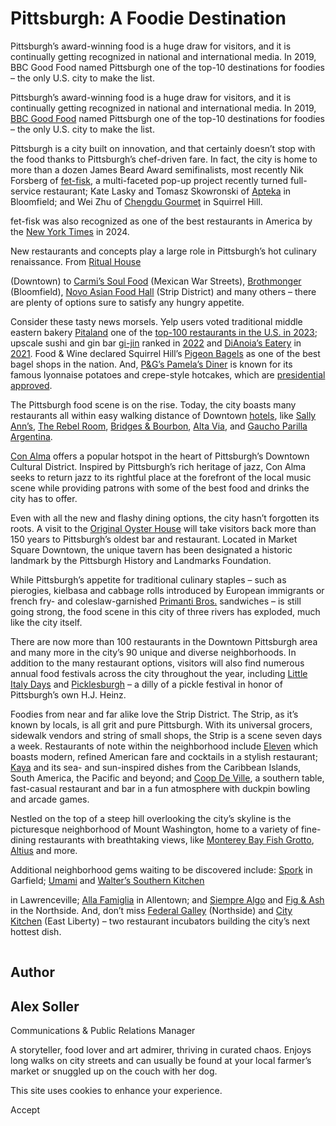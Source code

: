 # Pittsburgh: A Foodie Destination

Pittsburgh’s award-winning food is a huge draw for visitors, and it is continually getting recognized in national and international media. In 2019, BBC Good Food named Pittsburgh one of the top-10 destinations for foodies – the only U.S. city to make the list.

Pittsburgh’s award-winning food is a huge draw for visitors, and it is continually getting recognized in national and international media. In 2019, [BBC Good Food](http://www.bbcgoodfood.com/howto/guide/top-10-destinations-foodies-2019) named Pittsburgh one of the top-10 destinations for foodies – the only U.S. city to make the list.

Pittsburgh is a city built on innovation, and that certainly doesn’t stop with the food thanks to Pittsburgh’s chef-driven fare. In fact, the city is home to more than a dozen James Beard Award semifinalists, most recently Nik Forsberg of [fet-fisk](https://www.fetfisk.net/), a multi-faceted pop-up project recently turned full-service restaurant; Kate Lasky and Tomasz Skowronski of [Apteka](https://aptekapgh.com/) in Bloomfield; and Wei Zhu of [Chengdu Gourmet](https://www.chengdugourmetpittsburgh.com/) in Squirrel Hill.

fet-fisk was also recognized as one of the best restaurants in America by the [New York Times](https://www.nytimes.com/interactive/2024/dining/best-restaurants-america.html) in 2024.

New restaurants and concepts play a large role in Pittsburgh’s hot culinary renaissance. From [Ritual House](https://www.ritualhousepgh.com/)

(Downtown) to [Carmi’s Soul Food](https://carmirestaurant.com/) (Mexican War Streets), [Brothmonger](https://www.brothmonger.com/) (Bloomfield), [Novo Asian Food Hall](http://www.stripdistrictterminal.com/news/construction-begins-terminal-novo-asian-food-hall) (Strip District) and many others – there are plenty of options sure to satisfy any hungry appetite.

Consider these tasty news morsels. Yelp users voted traditional middle eastern bakery [Pitaland](http://pitaland.com/) one of the [top-100 restaurants in the U.S. in 2023](https://www.yelp.com/article/yelps-top-100-us-restaurants-2023); upscale sushi and gin bar [gi-jin](https://gi-jin.com/) ranked in [2022](https://www.yelp.com/article/yelps-top-100-us-restaurants-2022) and [DiAnoia’s Eatery](https://www.dianoiaseatery.com/) in [2021](https://blog.yelp.com/news/yelp-community-names-top-100-places-to-eat-in-2021/). Food & Wine declared Squirrel Hill’s [Pigeon Bagels](https://www.foodandwine.com/travel/restaurants/best-bagels-america) as one of the best bagel shops in the nation. And, [P&G’s Pamela’s Diner](https://pamelasdiner.com/) is known for its famous lyonnaise potatoes and crepe-style hotcakes, which are [presidential approved](https://www.pittsburghmagazine.com/how-a-president-turned-pittsburgh-into-a-city-of-pancakes/).

The Pittsburgh food scene is on the rise. Today, the city boasts many restaurants all within easy walking distance of Downtown [hotels](https://www.visitpittsburgh.com/hotels-resorts/), like [Sally Ann’s](https://sallyannspgh.com/), [The Rebel Room](https://www.rebelroompittsburgh.com/), [Bridges & Bourbon](https://www.bridgesandbourbonpgh.com/), [Alta Via](https://www.altaviapgh.com/market-square), and [Gaucho Parilla Argentina](https://www.eatgaucho.com/).

[Con Alma](https://www.conalmapgh.com/) offers a popular hotspot in the heart of Pittsburgh’s Downtown Cultural District. Inspired by Pittsburgh’s rich heritage of jazz, Con Alma seeks to return jazz to its rightful place at the forefront of the local music scene while providing patrons with some of the best food and drinks the city has to offer.

Even with all the new and flashy dining options, the city hasn’t forgotten its roots. A visit to the [Original Oyster House](http://www.originaloysterhousepittsburgh.com/) will take visitors back more than 150 years to Pittsburgh’s oldest bar and restaurant. Located in Market Square Downtown, the unique tavern has been designated a historic landmark by the Pittsburgh History and Landmarks Foundation.

While Pittsburgh’s appetite for traditional culinary staples – such as pierogies, kielbasa and cabbage rolls introduced by European immigrants or french fry- and coleslaw-garnished [Primanti Bros.](https://primantibros.com/) sandwiches – is still going strong, the food scene in this city of three rivers has exploded, much like the city itself.

There are now more than 100 restaurants in the Downtown Pittsburgh area and many more in the city’s 90 unique and diverse neighborhoods. In addition to the many restaurant options, visitors will also find numerous annual food festivals across the city throughout the year, including [Little Italy Days](https://www.visitpittsburgh.com/events-festivals/annual-events/bloomfield-little-italy-days/) and [Picklesburgh](https://www.picklesburgh.com/) – a dilly of a pickle festival in honor of Pittsburgh’s own H.J. Heinz.

Foodies from near and far alike love the Strip District. The Strip, as it’s known by locals, is all grit and pure Pittsburgh. With its universal grocers, sidewalk vendors and string of small shops, the Strip is a scene seven days a week. Restaurants of note within the neighborhood include [Eleven](https://www.elevenck.com/) which boasts modern, refined American fare and cocktails in a stylish restaurant; [Kaya](https://www.kaya.menu/) and its sea- and sun-inspired dishes from the Caribbean Islands, South America, the Pacific and beyond; and [Coop De Ville](https://coopdevillepgh.com/), a southern table, fast-casual restaurant and bar in a fun atmosphere with duckpin bowling and arcade games.

Nestled on the top of a steep hill overlooking the city’s skyline is the picturesque neighborhood of Mount Washington, home to a variety of fine-dining restaurants with breathtaking views, like [Monterey Bay Fish Grotto](https://www.montereybayfishgrotto.com/), [Altius](http://altiuspgh.com/) and more.

Additional neighborhood gems waiting to be discovered include: [Spork](https://sporkpittsburgh.com/) in Garfield; [Umami](http://umamipgh.com/) and [Walter’s Southern Kitchen](https://walterspgh.com/)

in Lawrenceville; [Alla Famiglia](http://allafamiglia.com/) in Allentown; and [Siempre Algo](https://siemprealgopgh.com/) and [Fig & Ash](https://figandashpgh.com/) in the Northside. And, don’t miss [Federal Galley](https://www.federalgalley.org/) (Northside) and [City Kitchen](https://www.citykitchenpgh.com/) (East Liberty) – two restaurant incubators building the city’s next hottest dish.

![Alex Soller](data:image/svg+xml;charset=utf-8,%3Csvg%20xmlns%3D%27http%3A%2F%2Fwww.w3.org%2F2000%2Fsvg%27%20width%3D%271%27%20height%3D%271%27%20style%3D%27background%3Atransparent%27%2F%3E)

## Author

## Alex Soller

Communications & Public Relations Manager

A storyteller, food lover and art admirer, thriving in curated chaos. Enjoys long walks on city streets and can usually be found at your local farmer’s market or snuggled up on the couch with her dog.

This site uses cookies to enhance your experience.



Accept
